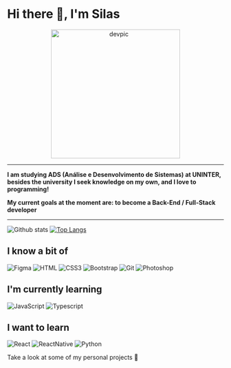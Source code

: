 # Hi there 👋, I'm Silas

<p align="center"><img src="../main/dev.png" alt="devpic" width="300" /></p>

<hr>

 **I am studying ADS (Análise e Desenvolvimento de Sistemas) at UNINTER,
 besides the university I seek knowledge on my own, and I love to programming!**
 
 **My current goals at the moment are: to become a Back-End / Full-Stack developer**
 
 <hr>
 
 ![Github stats](https://github-readme-stats.vercel.app/api?username=silasbispo01&show_icons=true&show=contribs,prs&cache_seconds=8640&theme=dracula)
 [![Top Langs](https://github-readme-stats.vercel.app/api/top-langs/?username=silasbispo01&layout=compact&theme=dracula&langs_count=10)](https://github.com/silasbispo01/github-readme-stats)
 
 
 ## I know a bit of
![Figma](https://img.shields.io/badge/figma-%23F24E1E.svg?&style=for-the-badge&logo=figma&logoColor=white)
![HTML](https://img.shields.io/badge/html5-%23E34F26.svg?&style=for-the-badge&logo=html5&logoColor=white)
![CSS3](https://img.shields.io/badge/css3-%231572B6.svg?&style=for-the-badge&logo=css3&logoColor=white)
![Bootstrap](https://img.shields.io/badge/bootstrap-%23563D7C.svg?&style=for-the-badge&logo=bootstrap&logoColor=white)
![Git](https://img.shields.io/badge/git-%23F05033.svg?&style=for-the-badge&logo=git&logoColor=white)
![Photoshop](https://img.shields.io/badge/adobephotoshop-%2331A8FF.svg?&style=for-the-badge&logo=adobephotoshop&logoColor=white)

## I'm currently learning

![JavaScript](https://img.shields.io/badge/javascript-%23323330.svg?&style=for-the-badge&logo=javascript&logoColor=%23F7DF1E)
![Typescript](https://img.shields.io/badge/typescript-%23007ACC.svg?&style=for-the-badge&logo=typescript&logoColor=white)

## I want to learn

![React](https://img.shields.io/badge/react-%2320232a.svg?style=for-the-badge&logo=react&logoColor=%2361DAFB)
![ReactNative](https://img.shields.io/badge/react_native-%2320232a.svg?style=for-the-badge&logo=react&logoColor=%2361DAFB)
![Python](https://img.shields.io/badge/python-%2314354C.svg?&style=for-the-badge&logo=python&logoColor=white)


Take a look at some of my personal projects  👾 
  
